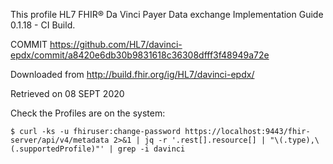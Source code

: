 This profile HL7 FHIR® Da Vinci Payer Data exchange Implementation Guide 0.1.18 - CI Build.

COMMIT https://github.com/HL7/davinci-epdx/commit/a8420e6db30b9831618c36308dfff3f48949a72e

Downloaded from http://build.fhir.org/ig/HL7/davinci-epdx/

Retrieved on 08 SEPT 2020

Check the Profiles are on the system: 

```
$ curl -ks -u fhiruser:change-password https://localhost:9443/fhir-server/api/v4/metadata 2>&1 | jq -r '.rest[].resource[] | "\(.type),\(.supportedProfile)"' | grep -i davinci
```